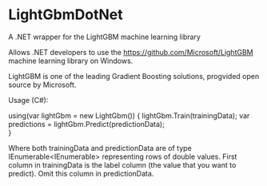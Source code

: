 # LightGbmDotNet
A .NET wrapper for the LightGBM machine learning library

Allows .NET developers to use the https://github.com/Microsoft/LightGBM machine learning library on Windows.

LightGBM is one of the leading Gradient Boosting solutions, progvided open source by Microsoft.

Usage (C#):

using(var lightGbm = new LightGbm()) 
{
  lightGbm.Train(trainingData);
  var predictions = lightGbm.Predict(predictionData);  
}

Where both trainingData and predictionData are of type IEnumerable<IEnumerable<double>> representing rows of double values.
First column in trainingData is the label column (the value that you want to predict). 
Omit this column in predictionData.
  
